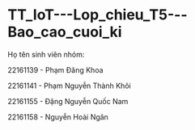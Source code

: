 # TT_IoT---Lop_chieu_T5---Bao_cao_cuoi_ki

Họ tên sinh viên nhóm:

22161139 - Phạm Đăng Khoa

22161141 - Phạm Nguyễn Thành Khôi

22161155 - Đặng Nguyễn Quốc Nam

22161158 - Nguyễn Hoài Ngân
